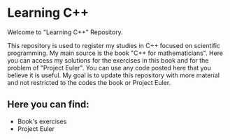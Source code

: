# Learning C++
Welcome to "Learning C++" Repository.

This repository is used to register my studies in C++ focused on scientific programming. My main source is the book "C++ for mathematicians". Here you can access my solutions for the exercises in this book and for the problem of "Project Euler". You can use any code posted here that you believe it is useful. My goal is to update this repository with more material and not restricted to the codes the book or Project Euler.


## Here you can find:

* Book's exercises
* Project Euler 



